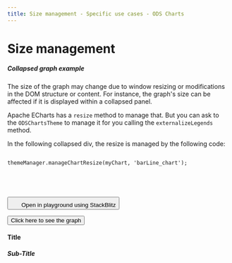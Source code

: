 ```yaml
---
title: Size management - Specific use cases - ODS Charts
---
```


<div class="title-bar">
  <div class="container-xxl">
    <h1 class="display-1">Size management</h1>
  </div>
</div>
<div class="container-xxl pt-3">
  <div class="card w-100">
    <div class="card-body">
      <h5 class="card-title">Collapsed graph example</h5>
      <p class="card-text pe-5">The size of the graph may change due to window resizing or modifications in the DOM structure or content. For instance, the graph's size can be affected if it is displayed within a collapsed panel.</p>
      <p class="card-text pe-5">Apache ECharts has a <code>resize</code> method to manage that. But you can ask to the <code>ODSChartsTheme</code> to manage it for you calling the <code>externalizeLegends</code> method.</p>
      <p class="card-text pe-5">
        In the following collapsed div, the resize is managed by the following code:
        <code>
          <pre>
themeManager.manageChartResize(myChart, 'barLine_chart');
          </pre>
        </code>
      </p>
      <button class="btn btn-icon btn-outline-secondary btn-edit" data-bs-toggle="tooltip" data-bs-placement="top" data-bs-title="Open in playground">
        <svg width="1.25rem" height="1.25rem" fill="currentColor" aria-hidden="true">
          <use xlink:href="#lightning-charge-fill" />
        </svg>
        <span class="visually-hidden">Open in playground using StackBlitz</span>
      </button>
      <div id="htmlId">
        <p class="d-inline-flex gap-1">
          <button class="btn btn-primary" type="button" data-bs-toggle="collapse" data-bs-target="#collapseChart" aria-expanded="false" aria-controls="collapseChart">Click here to see the graph</button>
        </p>
        <div class="collapse" id="collapseChart">
          <div class="card card-body">
            <div>
              <div class="border border-subtle position-relative">
                <div class="chart_title mx-3">
                  <h4 class="display-4 mx-3 mb-1 mt-3">Title</h4>
                  <h5 class="display-5 mx-3 mb-1 mt-0">Sub-Title</h5>
                </div>
                <div id="barLine_holder">
                  <div id="barLine_chart" style="width: 100%; height: 50vh" class="position-relative"></div>
                </div>
                <div id="barLine_legend"></div>
              </div>
            </div>
          </div>
        </div>
      </div>
      <script>
        addViewCode();
      </script>
    </div>
  </div>
  <script id="codeId">
    ///////////////////////////////////////////////////
    // Used data
    ///////////////////////////////////////////////////

    // Data to be displayed
    var dataOptions = {
      grid: {
        left: '0%',
        right: '0%',
      },
      xAxis: {
        type: 'category',
        data: ['Jan', 'Feb', 'Mar', 'Apr', 'May', 'Jun'],
      },
      yAxis: {},
      series: [
        {
          data: [10, 22, 28.8956454657, 23, 19, 15],
          type: 'bar',
        },
        {
          data: [12, 28.8956454657, 23, 15, 15, 18],
          type: 'line',
        },
      ],
      legend: {
        data: ['label 0', 'label 1'],
      },
    };

    ///////////////////////////////////////////////////
    // ODS Charts
    ///////////////////////////////////////////////////
    // Build the theme
    var themeManager = ODSCharts.getThemeManager();
    echarts.registerTheme(themeManager.name, themeManager.theme);

    // Get the chart holder and initiate it with the generated theme
    var div = document.getElementById('barLine_chart');
    var myChart = echarts.init(div, themeManager.name, {
      renderer: 'svg',
    });

    // Set the data to be displayed.
    themeManager.setDataOptions(dataOptions);
    // Register the externalization of the legend.
    themeManager.externalizeLegends(myChart, '#barLine_legend');
    // Manage window size changed
    themeManager.manageChartResize(myChart, 'barLine_chart');
    // Register the externalization of the tooltip/popup
    themeManager.externalizePopover();
    // Observe dark / light mode changes
    themeManager.manageThemeObserver(myChart);
    // Display the chart using the configured theme and data.
    myChart.setOption(themeManager.getChartOptions());

  </script>
</div>
